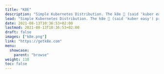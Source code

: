 ```yaml
---
title: "K8E"
description: "Simple Kubernetes Distribution. The k8e 🚀 (said 'kuber easy') project builds on upstream project K3s as codebase, remove Edge/IoT features and extend enterprise features with best practices."
lead: "Simple Kubernetes Distribution. The k8e 🚀 (said 'kuber easy') project builds on upstream project K3s as codebase, remove Edge/IoT features and extend enterprise features with best practices."
date: 2021-08-13T10:36:53+02:00
lastmod: 2021-08-13T10:36:53+02:00
draft: false
images: ["k8e.png"]
link: "https://getk8e.com"
menu:
  showcase:
    parent: "browse"
weight: 110
toc: false
---
```

